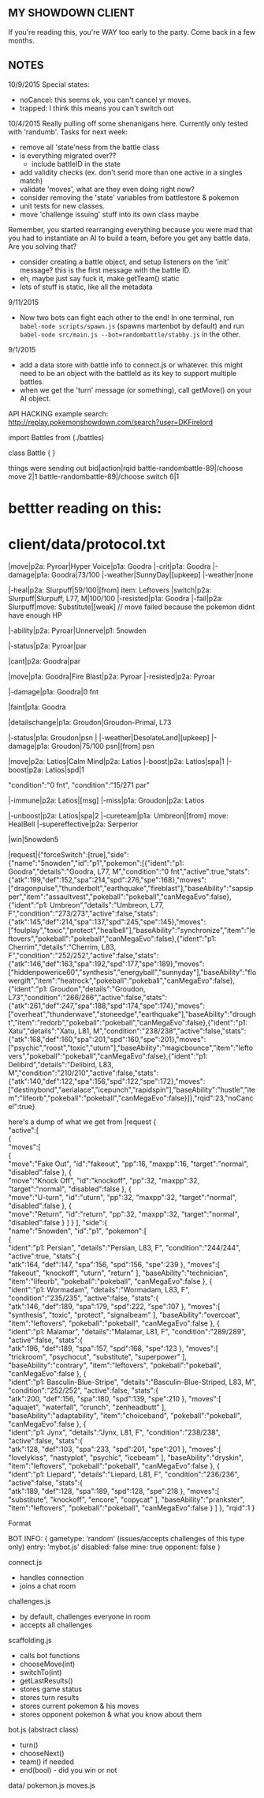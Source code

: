 ## MY SHOWDOWN CLIENT
If you're reading this, you're WAY too early to the party.
Come back in a few months.



## NOTES
10/9/2015
Special states:
- noCancel: this seems ok, you can't cancel yr moves.
- trapped: I think this means you can't switch out



10/4/2015
Really pulling off some shenanigans here. Currently only tested with 'randumb'. Tasks for next week:
- remove all 'state'ness from the battle class
- is everything migrated over??
  * include battleID in the state
- add validity checks (ex. don't send more than one active in a singles match)
- validate 'moves', what are they even doing right now?
- consider removing the 'state' variables from battlestore & pokemon
- unit tests for new classes.
- move 'challenge issuing' stuff into its own class maybe

Remember, you started rearranging everything because you were mad that you had to instantiate an AI to build a team, before you get any battle data. Are you solving that?
- consider creating a battle object, and setup listeners on the 'init' message? this is the first message with the battle ID.
- eh, maybe just say fuck it, make getTeam() static
- lots of stuff is static, like all the metadata

9/11/2015
- Now two bots can fight each other to the end! In one terminal, run `babel-node scripts/spawn.js` (spawns martenbot by default) and run `babel-node src/main.js --bot=randombattle/stabby.js` in the other.


9/1/2015
- add a data store with battle info to connect.js or whatever. this might need to be an object with the battleId as its key to support multiple battles.
- when we get the 'turn' message (or something), call getMove() on your AI object.



API HACKING
example search:
http://replay.pokemonshowdown.com/search?user=DKFirelord




import Battles from (./battles)

class Battle {
}


things were sending out
bid|action|rqid
battle-randombattle-89|/choose move 2|1
battle-randombattle-89|/choose switch 6|1


# bettter reading on this:
# client/data/protocol.txt

|move|p2a: Pyroar|Hyper Voice|p1a: Goodra
|-crit|p1a: Goodra
|-damage|p1a: Goodra|73/100
|-weather|SunnyDay|[upkeep]
|-weather|none

|-heal|p2a: Slurpuff|59/100|[from] item: Leftovers
|switch|p2a: Slurpuff|Slurpuff, L77, M|100/100
|-resisted|p1a: Goodra
|-fail|p2a: Slurpuff|move: Substitute|[weak] // move failed because the pokemon didnt have enough HP

|-ability|p2a: Pyroar|Unnerve|p1: 5nowden

|-status|p2a: Pyroar|par

|cant|p2a: Goodra|par

|move|p1a: Goodra|Fire Blast|p2a: Pyroar
|-resisted|p2a: Pyroar

|-damage|p1a: Goodra|0 fnt

|faint|p1a: Goodra

|detailschange|p1a: Groudon|Groudon-Primal, L73

|-status|p1a: Groudon|psn
|
|-weather|DesolateLand|[upkeep]
|-damage|p1a: Groudon|75/100 psn|[from] psn

|move|p2a: Latios|Calm Mind|p2a: Latios
|-boost|p2a: Latios|spa|1
|-boost|p2a: Latios|spd|1

"condition":"0 fnt",
"condition":"15/271 par"

|-immune|p2a: Latios|[msg]
|-miss|p1a: Groudon|p2a: Latios

|-unboost|p2a: Latios|spa|2
|-cureteam|p1a: Umbreon|[from] move: HealBell
|-supereffective|p2a: Serperior

|win|5nowden5

|request|{"forceSwitch":[true],"side":{"name":"5nowden","id":"p1","pokemon":[{"ident":"p1: Goodra","details":"Goodra, L77, M","condition":"0 fnt","active":true,"stats":{"atk":199,"def":152,"spa":214,"spd":276,"spe":168},"moves":["dragonpulse","thunderbolt","earthquake","fireblast"],"baseAbility":"sapsipper","item":"assaultvest","pokeball":"pokeball","canMegaEvo":false},{"ident":"p1: Umbreon","details":"Umbreon, L77, F","condition":"273/273","active":false,"stats":{"atk":145,"def":214,"spa":137,"spd":245,"spe":145},"moves":["foulplay","toxic","protect","healbell"],"baseAbility":"synchronize","item":"leftovers","pokeball":"pokeball","canMegaEvo":false},{"ident":"p1: Cherrim","details":"Cherrim, L83, F","condition":"252/252","active":false,"stats":{"atk":146,"def":163,"spa":192,"spd":177,"spe":189},"moves":["hiddenpowerice60","synthesis","energyball","sunnyday"],"baseAbility":"flowergift","item":"heatrock","pokeball":"pokeball","canMegaEvo":false},{"ident":"p1: Groudon","details":"Groudon, L73","condition":"266/266","active":false,"stats":{"atk":261,"def":247,"spa":188,"spd":174,"spe":174},"moves":["overheat","thunderwave","stoneedge","earthquake"],"baseAbility":"drought","item":"redorb","pokeball":"pokeball","canMegaEvo":false},{"ident":"p1: Xatu","details":"Xatu, L81, M","condition":"238/238","active":false,"stats":{"atk":168,"def":160,"spa":201,"spd":160,"spe":201},"moves":["psychic","roost","toxic","uturn"],"baseAbility":"magicbounce","item":"leftovers","pokeball":"pokeball","canMegaEvo":false},{"ident":"p1: Delibird","details":"Delibird, L83, M","condition":"210/210","active":false,"stats":{"atk":140,"def":122,"spa":156,"spd":122,"spe":172},"moves":["destinybond","aerialace","icepunch","rapidspin"],"baseAbility":"hustle","item":"lifeorb","pokeball":"pokeball","canMegaEvo":false}]},"rqid":23,"noCancel":true}


here's a dump of what we get from |request
{  
  "active":[  
    {  
      "moves":[  
        {  
          "move":"Fake Out",
          "id":"fakeout",
          "pp":16,
          "maxpp":16,
          "target":"normal",
          "disabled":false
        },
        {  
          "move":"Knock Off",
          "id":"knockoff",
          "pp":32,
          "maxpp":32,
          "target":"normal",
          "disabled":false
        },
        {  
          "move":"U-turn",
          "id":"uturn",
          "pp":32,
          "maxpp":32,
          "target":"normal",
          "disabled":false
        },
        {  
          "move":"Return",
          "id":"return",
          "pp":32,
          "maxpp":32,
          "target":"normal",
          "disabled":false
        }
      ]
    }
  ],
  "side":{  
    "name":"5nowden",
    "id":"p1",
    "pokemon":[  
      {  
        "ident":"p1: Persian",
        "details":"Persian, L83, F",
        "condition":"244/244",
        "active":true,
        "stats":{  
          "atk":164,
          "def":147,
          "spa":156,
          "spd":156,
          "spe":239
        },
        "moves":[  
          "fakeout",
          "knockoff",
          "uturn",
          "return"
        ],
        "baseAbility":"technician",
        "item":"lifeorb",
        "pokeball":"pokeball",
        "canMegaEvo":false
      },
      {  
        "ident":"p1: Wormadam",
        "details":"Wormadam, L83, F",
        "condition":"235/235",
        "active":false,
        "stats":{  
          "atk":146,
          "def":189,
          "spa":179,
          "spd":222,
          "spe":107
        },
        "moves":[  
          "synthesis",
          "toxic",
          "protect",
          "signalbeam"
        ],
        "baseAbility":"overcoat",
        "item":"leftovers",
        "pokeball":"pokeball",
        "canMegaEvo":false
      },
      {  
        "ident":"p1: Malamar",
        "details":"Malamar, L81, F",
        "condition":"289/289",
        "active":false,
        "stats":{  
          "atk":196,
          "def":189,
          "spa":157,
          "spd":168,
          "spe":123
        },
        "moves":[  
          "trickroom",
          "psychocut",
          "substitute",
          "superpower"
        ],
        "baseAbility":"contrary",
        "item":"leftovers",
        "pokeball":"pokeball",
        "canMegaEvo":false
      },
      {  
        "ident":"p1: Basculin-Blue-Stripe",
        "details":"Basculin-Blue-Striped, L83, M",
        "condition":"252/252",
        "active":false,
        "stats":{  
          "atk":200,
          "def":156,
          "spa":180,
          "spd":139,
          "spe":210
        },
        "moves":[  
          "aquajet",
          "waterfall",
          "crunch",
          "zenheadbutt"
        ],
        "baseAbility":"adaptability",
        "item":"choiceband",
        "pokeball":"pokeball",
        "canMegaEvo":false
      },
      {  
        "ident":"p1: Jynx",
        "details":"Jynx, L81, F",
        "condition":"238/238",
        "active":false,
        "stats":{  
          "atk":128,
          "def":103,
          "spa":233,
          "spd":201,
          "spe":201
        },
        "moves":[  
          "lovelykiss",
          "nastyplot",
          "psychic",
          "icebeam"
        ],
        "baseAbility":"dryskin",
        "item":"leftovers",
        "pokeball":"pokeball",
        "canMegaEvo":false
      },
      {  
        "ident":"p1: Liepard",
        "details":"Liepard, L81, F",
        "condition":"236/236",
        "active":false,
        "stats":{  
          "atk":189,
          "def":128,
          "spa":189,
          "spd":128,
          "spe":218
        },
        "moves":[  
          "substitute",
          "knockoff",
          "encore",
          "copycat"
        ],
        "baseAbility":"prankster",
        "item":"leftovers",
        "pokeball":"pokeball",
        "canMegaEvo":false
      }
    ]
  },
  "rqid":1
}



Format

BOT INFO:
{
  gametype: 'random' (issues/accepts challenges of this type only)
  entry: 'mybot.js'
  disabled: false
  mine: true
  opponent: false
}

connect.js
- handles connection
- joins a chat room

challenges.js
- by default, challenges everyone in room
- accepts all challenges

scaffolding.js
- calls bot functions
- chooseMove(int)
- switchTo(int)
- getLastResults()
- stores game status
- stores turn results
- stores current pokemon & his moves
- stores opponent pokemon & what you know about them

bot.js (abstract class)
- turn()
- chooseNext()
- team() if needed
- end(bool) - did you win or not

data/
pokemon.js
moves.js

